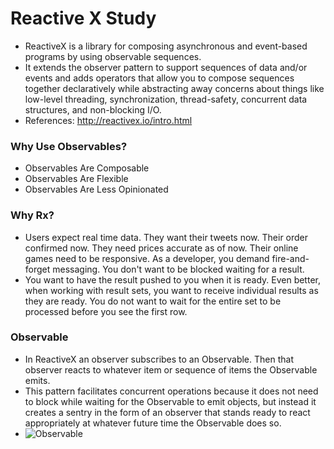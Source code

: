 # Reactive X Study

- ReactiveX is a library for composing asynchronous and event-based programs by using observable sequences.
- It extends the observer pattern to support sequences of data and/or events and adds operators that allow you to compose sequences together declaratively while abstracting away concerns about things like low-level threading, synchronization, thread-safety, concurrent data structures, and non-blocking I/O.
- References: http://reactivex.io/intro.html

### Why Use Observables?

- Observables Are Composable
- Observables Are Flexible
- Observables Are Less Opinionated

### Why Rx?

- Users expect real time data. They want their tweets now. Their order confirmed now. They need prices accurate as of now. Their online games need to be responsive. As a developer, you demand fire-and-forget messaging. You don't want to be blocked waiting for a result.
- You want to have the result pushed to you when it is ready. Even better, when working with result sets, you want to receive individual results as they are ready. You do not want to wait for the entire set to be processed before you see the first row.

### Observable

- In ReactiveX an observer subscribes to an Observable. Then that observer reacts to whatever item or sequence of items the Observable emits. 
- This pattern facilitates concurrent operations because it does not need to block while waiting for the Observable to emit objects, but instead it creates a sentry in the form of an observer that stands ready to react appropriately at whatever future time the Observable does so.
- ![Observable](http://reactivex.io/assets/operators/legend.png)
